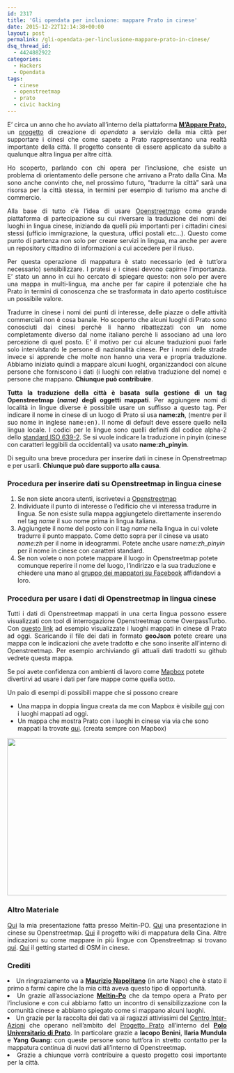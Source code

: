 ```yaml
---
id: 2317
title: 'Gli opendata per inclusione: mappare Prato in cinese'
date: 2015-12-22T12:14:38+00:00
layout: post
permalink: /gli-opendata-per-linclusione-mappare-prato-in-cinese/
dsq_thread_id:
  - 4424882922
categories:
  - Hackers
  - Opendata
tags:
  - cinese
  - openstreetmap
  - prato
  - civic hacking
---
```

<p style="text-align: justify;">
  E&#8217; circa un anno che ho avviato all&#8217;interno della piattaforma <strong><a href="https://www.facebook.com/groups/1561722390780986/" target="_blank">M&#8217;Appare Prato</a>,</strong> un <a href="http://www.slideshare.net/pratosmart/mappare-prato-anche-in-cinese" target="_blank">progetto</a> di creazione di <em>opendata</em> a servizio della mia città per supportare i cinesi che come sapete a Prato rappresentano una realtà importante della città. Il progetto consente di essere applicato da subito a qualunque altra lingua per altre città.
</p>

<p style="text-align: justify;">
  Ho scoperto, parlando con chi opera per l&#8217;inclusione, che esiste un problema di orientamento delle persone che arrivano a Prato dalla Cina. Ma sono anche convinto che, nel prossimo futuro, &#8220;tradurre la città&#8221; sarà una risorsa per la città stessa, in termini per esempio di turismo ma anche di commercio.
</p>

<p style="text-align: justify;">
  Alla base di tutto c&#8217;è l&#8217;idea di usare <a href="http://www.openstreetmap.org/" target="_blank">Openstreetmap</a> come grande piattaforma di partecipazione su cui riversare la traduzione dei nomi dei luoghi in lingua cinese, iniziando da quelli più importanti per i cittadini cinesi stessi (ufficio immigrazione, la questura, uffici postali etc&#8230;). Questo come punto di partenza non solo per creare servizi in lingua, ma anche per avere un repository cittadino di informazioni a cui accedere per il riuso.
</p>

<p style="text-align: justify;">
  Per questa operazione di mappatura è stato necessario (ed è tutt&#8217;ora necessario) sensibilizzare. I pratesi e i cinesi devono capirne l&#8217;importanza. E&#8217; stato un anno in cui ho cercato di spiegare questo: non solo per avere una mappa in multi-lingua, ma anche per far capire il potenziale che ha Prato in termini di conoscenza che se trasformata in dato aperto costituisce un possibile valore.
</p>

<p style="text-align: justify;">
  Tradurre in cinese i nomi dei punti di interesse, delle piazze o delle attività commerciali non è cosa banale. Ho scoperto che alcuni luoghi di Prato sono conosciuti dai cinesi perchè li hanno ribattezzati con un nome completamente diverso dal nome italiano perchè li associano ad una loro percezione di quel posto. E&#8217; il motivo per cui alcune traduzioni puoi farle solo intervistando le persone di nazionalità cinese. Per i nomi delle strade invece si apprende che molte non hanno una vera e propria traduzione. Abbiamo iniziato quindi a mappare alcuni luoghi, organizzandoci con alcune persone che forniscono i dati (i luoghi con relativa traduzione del nome) e persone che mappano. <strong>Chiunque può contribuire</strong>.
</p>

<p style="text-align: justify;">
  <strong>Tutta la traduzione della città è basata sulla gestione di un tag Openstreetmap (<em>name) </em>degli oggetti mappati</strong>. Per aggiungere nomi di località in lingue diverse è possibile usare un suffisso a questo tag. Per indicare il nome in cinese di un luogo di Prato si usa <strong>name:zh</strong>, (mentre per il suo nome in inglese <tt>name:en)</tt>. Il nome di default deve essere quello nella lingua locale. I codici per le lingue sono quelli definiti dal codice alpha-2 dello <a href="http://www.loc.gov/standards/iso639-2/php/code_list.php" target="_blank">standard ISO 639-2</a>. Se si vuole indicare la traduzione in pinyin (cinese con caratteri leggibili da occidentali) va usato <strong>name:zh_pinyin</strong>.
</p>

<p style="text-align: justify;">
  Di seguito una breve procedura per inserire dati in cinese in Openstreetmap e per usarli. <strong>Chiunque può dare supporto alla causa</strong>.
</p>

<h3 style="text-align: justify;">
  Procedura per inserire dati su Openstreetmap in lingua cinese
</h3>

  1. Se non siete ancora utenti, iscrivetevi a <a href="http://www.openstreetmap.org" target="_blank">Openstreetmap</a>
  2. Individuate il punto di interesse o l’edificio che vi interessa tradurre in lingua. Se non esiste sulla mappa aggiungetelo direttamente inserendo nel tag _name_ il suo nome prima in lingua italiana.
  3. Aggiungete il nome del posto con il tag _name_ nella lingua in cui volete tradurre il punto mappato. Come detto sopra per il cinese va usato _name:zh_ per il nome in ideogrammi. Potete anche usare _name:zh_pinyin_ per il nome in cinese con caratteri standard.
  4. Se non volete o non potete mappare il luogo in Openstreetmap potete comunque reperire il nome del luogo, l&#8217;indirizzo e la sua traduzione e chiedere una mano al <a href="https://www.facebook.com/groups/1561722390780986/" target="_blank">gruppo dei mappatori su Facebook</a> affidandovi a loro.

<h3 style="text-align: justify;">
  Procedura per usare i dati di Openstreetmap in lingua cinese
</h3>

<p style="text-align: justify;">
  Tutti i dati di Openstreetmap mappati in una certa lingua possono essere visualizzati con tool di interrogazione Openstreetmap come OverpassTurbo. Con <a href="http://overpass-turbo.eu/s/dmW">questo link</a> ad esempio visualizzate i luoghi mappati in cinese di Prato ad oggi.  Scaricando il file dei dati in formato <strong>geoJson</strong> potete creare una mappa con le indicazioni che avete tradotto e che sono inserite all&#8217;interno di Openstreetmap. Per esempio archiviando gli attuali dati tradotti su github vedrete questa mappa.
</p>

Se poi avete confidenza con ambienti di lavoro come <a href="https://www.mapbox.com" target="_blank">Mapbox</a> potete divertirvi ad usare i dati per fare mappe come quella sotto.

Un paio di esempi di possibili mappe che si possono creare

  * Una mappa in doppia lingua creata da me con Mapbox è visibile [qui](https://api.mapbox.com/styles/v1/iltempe/ciih8iw2300c0brkmkmd5qhz8.html?title=true&access_token=pk.eyJ1IjoiaWx0ZW1wZSIsImEiOiJjaWloN3NwbHAwMDA5dnFtNjNuZTE5cjlnIn0.Iuvy3L21YoURJrQrly2oWA#14.09/43.8855/11.0839) con i luoghi mappati ad oggi.
  * Un mappa che mostra Prato con i luoghi in cinese via via che sono mappati la trovate <a href="https://api.mapbox.com/styles/v1/iltempe/cij1k30qk003icam59eo8iyft.html?title=true&access_token=pk.eyJ1IjoiaWx0ZW1wZSIsImEiOiJjaWloN3NwbHAwMDA5dnFtNjNuZTE5cjlnIn0.Iuvy3L21YoURJrQrly2oWA#14.244975988674852/43.88246470979311/11.08937891092097/0" target="_blank">qui</a>. (creata sempre con Mapbox)

[<img class="aligncenter size-medium" title="" src="http://pratosmart.teo-soft.com/wp-content/uploads/2016/01/img_1239.jpeg" alt="" width="583" height="360" />](http://pratosmart.teo-soft.com/wp-content/uploads/2016/01/img_1239.jpeg)

<h3 style="text-align: justify;">
  Altro Materiale
</h3>

<p style="text-align: justify;">
  <a href="http://www.slideshare.net/pratosmart/mappare-prato-anche-in-cinese" target="_blank">Qui</a> la mia presentazione fatta presso Meltin-PO. <a href="http://www.slideshare.net/pratosmart/note-openstreetmap-in-lingua-cinese?related=1" target="_blank">Qui</a> una presentazione in cinese su Openstreetmap. <a href="http://wiki.openstreetmap.org/wiki/WikiProject_China" target="_blank">Qui</a> il progetto wiki di mappatura della Cina. Altre indicazioni su come mappare in più lingue con Openstreetmap si trovano <a href="http://wiki.openstreetmap.org/wiki/Multilingual_names" target="_blank">qui</a>. <a href="http://wiki.openstreetmap.org/wiki/Zh-hant:Beginners%27_guide" target="_blank">Qui</a> il getting started di OSM in cinese.
</p>

<h3 style="text-align: justify;">
  Crediti
</h3>

<li style="text-align: justify;">
  Un ringraziamento va a <strong><a href="http://de.straba.us/" target="_blank">Maurizio Napolitano</a></strong> (in arte Napo) che è stato il primo a farmi capire che la mia città aveva questo tipo di opportunità.
</li>
<li style="text-align: justify;">
  Un grazie all&#8217;associazione <strong><a href="https://www.facebook.com/meltinpo" target="_blank">Meltin-Po</a></strong> che da tempo opera a Prato per l&#8217;inclusione e con cui abbiamo fatto un incontro di sensibilizzazione con la comunità cinese</a> e abbiamo spiegato come si mappano alcuni luoghi.
</li>
<li style="text-align: justify;">
  Un grazie per la raccolta dei dati va ai ragazzi attivissimi del <a href="http://www.centrointerazioni.it/" target="_blank">Centro Inter-Azioni</a> che operano nell&#8217;ambito del <a href="http://www.poloprato.unifi.it/it/ricerca/laboratori/progetto-prato/home.html" target="_blank">Progetto Prato</a> all&#8217;interno del <strong><a href="http://www.poloprato.unifi.it/it/home-polo.html?no_cache=1">Polo Universitario di Prato</a></strong>. In particolare grazie a <strong>Iacopo Benini</strong>, <strong>Ilaria Mundula</strong> e <strong>Yang Guang: </strong>con queste persone sono tutt&#8217;ora in stretto contatto per la mappatura continua di nuovi dati all&#8217;interno di Openstreetmap.
</li>
<li style="text-align: justify;">
  Grazie a chiunque vorrà contribuire a questo progetto cosi importante per la città.
</li>

